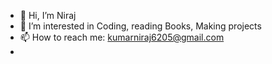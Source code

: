 - 👋 Hi, I’m Niraj
- 👀 I’m interested in Coding, reading Books, Making projects
- 📫 How to reach me: kumarniraj6205@gmail.com
- 

<!---
Nirajkumar18/Nirajkumar18 is a ✨ special ✨ repository because its `README.md` (this file) appears on your GitHub profile.
You can click the Preview link to take a look at your changes.
--->

